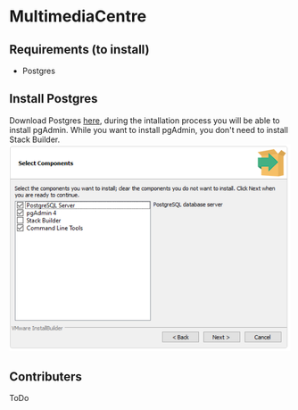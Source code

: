 # MultimediaCentre

## Requirements (to install)
- Postgres

## Install Postgres
Download Postgres [here](https://www.postgresql.org/download/), during the intallation process you will be able to install pgAdmin. While you want to install pgAdmin, you don't need to install Stack Builder.
![Select Components](./img/PostgreSQL-Select_Components.png)

## Contributers
ToDo